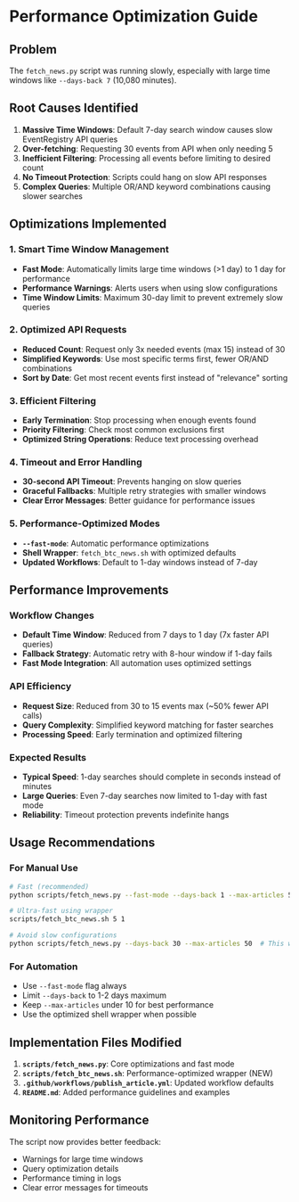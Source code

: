 # Performance Optimization Guide

## Problem
The `fetch_news.py` script was running slowly, especially with large time windows like `--days-back 7` (10,080 minutes).

## Root Causes Identified

1. **Massive Time Windows**: Default 7-day search window causes slow EventRegistry API queries
2. **Over-fetching**: Requesting 30 events from API when only needing 5
3. **Inefficient Filtering**: Processing all events before limiting to desired count
4. **No Timeout Protection**: Scripts could hang on slow API responses
5. **Complex Queries**: Multiple OR/AND keyword combinations causing slower searches

## Optimizations Implemented

### 1. Smart Time Window Management
- **Fast Mode**: Automatically limits large time windows (>1 day) to 1 day for performance
- **Performance Warnings**: Alerts users when using slow configurations
- **Time Window Limits**: Maximum 30-day limit to prevent extremely slow queries

### 2. Optimized API Requests
- **Reduced Count**: Request only 3x needed events (max 15) instead of 30
- **Simplified Keywords**: Use most specific terms first, fewer OR/AND combinations
- **Sort by Date**: Get most recent events first instead of "relevance" sorting

### 3. Efficient Filtering
- **Early Termination**: Stop processing when enough events found
- **Priority Filtering**: Check most common exclusions first
- **Optimized String Operations**: Reduce text processing overhead

### 4. Timeout and Error Handling
- **30-second API Timeout**: Prevents hanging on slow queries
- **Graceful Fallbacks**: Multiple retry strategies with smaller windows
- **Clear Error Messages**: Better guidance for performance issues

### 5. Performance-Optimized Modes
- **`--fast-mode`**: Automatic performance optimizations
- **Shell Wrapper**: `fetch_btc_news.sh` with optimized defaults
- **Updated Workflows**: Default to 1-day windows instead of 7-day

## Performance Improvements

### Workflow Changes
- **Default Time Window**: Reduced from 7 days to 1 day (7x faster API queries)
- **Fallback Strategy**: Automatic retry with 8-hour window if 1-day fails
- **Fast Mode Integration**: All automation uses optimized settings

### API Efficiency
- **Request Size**: Reduced from 30 to 15 events max (~50% fewer API calls)
- **Query Complexity**: Simplified keyword matching for faster searches
- **Processing Speed**: Early termination and optimized filtering

### Expected Results
- **Typical Speed**: 1-day searches should complete in seconds instead of minutes
- **Large Queries**: Even 7-day searches now limited to 1-day with fast mode
- **Reliability**: Timeout protection prevents indefinite hangs

## Usage Recommendations

### For Manual Use
```bash
# Fast (recommended)
python scripts/fetch_news.py --fast-mode --days-back 1 --max-articles 5

# Ultra-fast using wrapper
scripts/fetch_btc_news.sh 5 1

# Avoid slow configurations
python scripts/fetch_news.py --days-back 30 --max-articles 50  # This will be slow!
```

### For Automation
- Use `--fast-mode` flag always
- Limit `--days-back` to 1-2 days maximum
- Keep `--max-articles` under 10 for best performance
- Use the optimized shell wrapper when possible

## Implementation Files Modified

1. **`scripts/fetch_news.py`**: Core optimizations and fast mode
2. **`scripts/fetch_btc_news.sh`**: Performance-optimized wrapper (NEW)
3. **`.github/workflows/publish_article.yml`**: Updated workflow defaults
4. **`README.md`**: Added performance guidelines and examples

## Monitoring Performance

The script now provides better feedback:
- Warnings for large time windows
- Query optimization details
- Performance timing in logs
- Clear error messages for timeouts